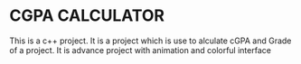 # CGPA CALCULATOR

This is a c++ project.
It is a project which is use to alculate cGPA and Grade of a project.
It is advance project with animation and colorful interface
